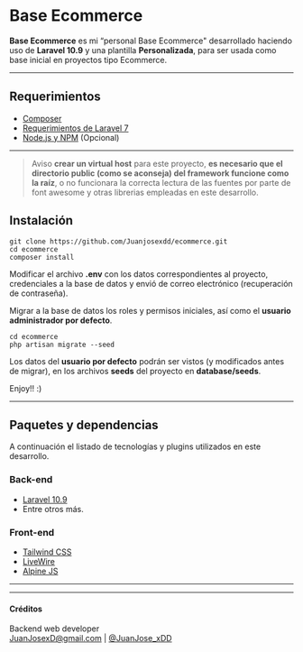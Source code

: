 # Base Ecommerce

**Base Ecommerce** es mi “personal Base Ecommerce" desarrollado haciendo uso de **Laravel 10.9** y una plantilla **Personalizada**,  para ser usada como base inicial en proyectos tipo Ecommerce.

---

## Requerimientos

- [Composer](https://getcomposer.org/)
- [Requerimientos de Laravel 7](https://laravel.com/docs/7/installation#installation)
- [Node.js y NPM](https://nodejs.org/es/) (Opcional)

---

> Aviso **crear un virtual host** para este proyecto, **es necesario que el directorio public (como se aconseja) del framework funcione como la raíz**, o no funcionara la correcta lectura de las fuentes por parte de font awesome y otras librerias empleadas en este desarrollo.

## Instalación

```
git clone https://github.com/Juanjosexdd/ecommerce.git
cd ecommerce
composer install
```

Modificar el archivo **.env** con los datos correspondientes al proyecto, credenciales a la base de datos y envió de correo electrónico (recuperación de contraseña).

Migrar a la base de datos los roles y permisos iniciales, así como el **usuario administrador por defecto**.

```
cd ecommerce
php artisan migrate --seed
```
Los datos del **usuario por defecto** podrán ser vistos (y modificados antes de migrar), en los archivos **seeds** del proyecto en **database/seeds**.

Enjoy!! :)

---

## Paquetes y dependencias

A continuación el listado de tecnologías y plugins utilizados en este desarrollo.

### Back-end
- [Laravel 10.9](https://laravel.com/)
- Entre otros más.

### Front-end

- [Tailwind CSS](https://tailwindcss.com/docs/)
- [LiveWire](https://laravel-livewire.com/)
- [Alpine JS](https://alpinejs.dev/start-here)

---


---

#### Créditos

Backend web developer  
JuanJosexD@gmail.com | [@JuanJose_xDD](https://twitter.com/JuanJose_xDD)
